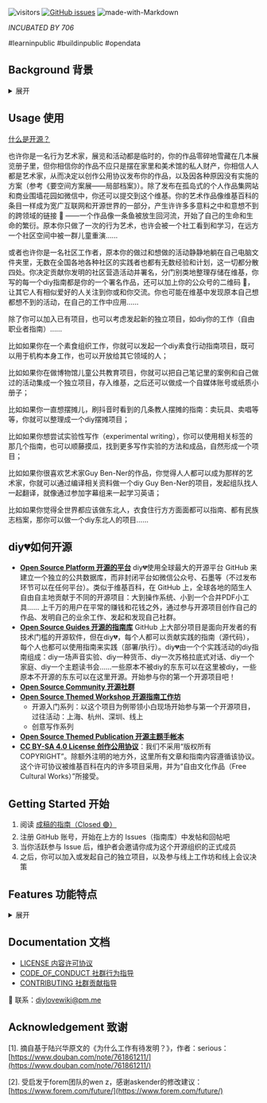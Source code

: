 ![visitors](https://visitor-badge.glitch.me/badge?page_id=diylove.wiki)  [![GitHub issues](https://badgen.net/github/issues/diylove/wiki/)](https://GitHub.com/diylove/wiki/issues/) ![made-with-Markdown](https://img.shields.io/badge/Made%20with-Markdown-1f425f.svg)

*INCUBATED BY 706*

#learninpublic #buildinpublic #opendata 

## Background 背景 

<details><summary>展开</summary>
    
"斯蒂格勒坚信，手上打磨什么工具，就会得到什么未来。未来是社会雕塑的结果，是我们的作品。这是人人真正的工作和作品 —— 发明工作，像艺术家那样做艺术品改造工作环境，进而改造社会。……阿伦特《人的条件》说：“现代人缺失的正是劳动的公共性。” 在公共性里，我才生产我自己，因而生产我要的社会。没得到这样劳动经验的人，是奴隶。" <sup>[1]</sup>
    
全球而言开源世界是活跃的，但是开源的初衷是为了每个人都普遍通过技术受益。开源世界依旧聚焦于让开发者受益，而不顾及全世界其它人是否能够受益。这是个问题。开发者知道，从安卓到服务器IT最底层常常都是开源软件，但是对于开发者之外的所有人、开发者之外的各种社区和社群，开源依旧距离遥远。开源地写底层软件是一项高尚的事业，但是这些东西没有直接连接到数据库、知识库、图书馆……<sup>[2]</sup>

结果是什么？所有人都用微信、抖音、滴滴、小红书等等，它们则都是黑箱作业的，我们的数据和内容、我们的生活隐私和思考表达，被权力和资本通过算法拥有、控制、变现——你的云盘上私人照片不知不觉被陌生人偷窥和分析、你写的一篇毫不敏感的豆瓣日记会莫名其妙地消失 **🗃️**、你在朋友圈发的文字你自己却不能下载存储 **🗃️**、你读到的公众号（除了服务号）文章被禁止使用对外超链接 🔗、你熬夜创作的成果发布出来为大资本无偿贡献优质内容 💰……比底层软件更直接地影响到每个人的生活的，在数据库层面。

理想的社会中，应有更多各种各样的数据库层面的开源项目，鼓励个人和社群拥有自己的数据和符合原初互联网精神的相互链接 🔗。

    
</details>


## Usage 使用

[什么是开源？](https://github.com/diylove/wiki/issues/27)

也许你是一名行为艺术家，展览和活动都是临时的，你的作品零碎地雪藏在几本展览册子里，但你相信你的作品不应只是摆在家里和美术馆的私人财产，你相信人人都是艺术家，从而决定以创作公用协议发布你的作品，以及因各种原因没有实施的方案（参考《要空间方案展——局部档案》）。除了发布在孤岛式的个人作品集网站和商业围墙花园如微信中，你还可以提交到这个维基。你的艺术作品像维基百科的条目一样成为宽广互联网和开源世界的一部分，产生许许多多意料之中和意想不到的跨领域的链接 🔗 ——一个作品像一条鱼被放生回河流，开始了自己的生命和生命的繁衍。原本你只做了一次的行为艺术，也许会被一个社工看到和学习，在远方一个社区空间中被一群儿童重演……

或者也许你是一名社区工作者，原本你的做过和想做的活动静静地躺在自己电脑文件夹里，无数在全国各地各种社区的实践者也都有无数经验和计划，这一切都分散四处。你决定贡献你发明的社区营造活动并署名，分门别类地整理存储在维基，你写的每一个diy指南都是你的一个署名作品，还可以加上你的公众号的二维码 🔗，让其它人有相似爱好的人关注到你或和你交流。你也可能在维基中发现原本自己想都想不到的活动，在自己的工作中应用……

除了你可以加入已有项目，也可以考虑发起新的独立项目，如diy你的工作（自由职业者指南）……

比如如果你在一个素食组织工作，你就可以发起一个diy素食行动指南项目，既可以用于机构本身工作，也可以开放给其它领域的人；

比如如果你在做博物馆儿童公共教育项目，你就可以把自己笔记里的案例和自己做过的活动集成一个独立项目，存入维基，之后还可以做成一个自媒体账号或纸质小册子；

比如如果你一直想摆摊儿，刷抖音时看到的几条教人摆摊的指南：卖玩具、卖唱等等，你就可以整理成一个diy摆摊项目；

比如如果你想尝试实验性写作（experimental writing），你可以使用相关标签的那几个指南，也可以顺藤摸瓜，找到更多写作实验的方法和成品，自然形成一个项目；

比如如果你很喜欢艺术家Guy Ben-Ner的作品，你觉得人人都可以成为那样的艺术家，你就可以通过编译相关资料做一个diy Guy Ben-Ner的项目，发起组队找人一起翻译，就像通过参加字幕组来一起学习英语；

比如如果你觉得全世界都应该做东北人，衣食住行方方面面都可以指南、都有民族志档案，那你可以做一个diy东北人的项目……


## diy💔如何开源

- [**Open Source Platform 开源的平台**](https://github.com/diylove/wiki/)
diy💔使用全球最大的开源平台 GitHub 来建立一个独立的公共数据库，而非封闭平台如微信公众号、石墨等（不过发布环节可以在任何平台）。类似于维基百科，在 GitHub 上，全球各地的陌生人自由自主地贡献于不同的开源项目：大到操作系统、小到一个合并PDF小工具…… 上千万的用户在平常的赚钱和花钱之外，通过参与开源项目创作自己的作品、发明自己的业余工作、发起和发现自己社群。
- [**Open Source Guides 开源的指南库**](https://github.com/diylove/wiki/issues/)
GitHub 上大部分项目是面向开发者的有技术门槛的开源软件，但在diy💔，每个人都可以贡献实践的指南（源代码），每个人也都可以使用指南来实践（部署/执行）。diy💔由一个个实践活动的diy指南组成：diy一场声音实验、diy一种货币、diy一次苏格拉底式对话、diy一个家庭、diy一个主题读书会……一些原本不被diy的东东可以在这里被diy，一些原本不开源的东东可以在这里开源。开始参与你的第一个开源项目吧！
- [**Open Source Community 开源社群**](https://github.com/diylove/wiki/issues/94)
- [**Open Source Themed Workshop 开源指南工作坊**](https://github.com/diylove/wiki/issues/74)
    - 开源入门系列：以这个项目为例带领小白现场开始参与第一个开源项目，过往活动：上海、杭州、深圳、线上
    - 创意写作系列
- [**Open Source Themed Publication 开源主题手帐本**](https://github.com/diylove/wiki/issues/88)
- [**CC BY-SA 4.0 License 创作公用协议**](https://github.com/diylove/wiki/blob/main/LICENSE.MD)：我们不采用“版权所有 COPYRIGHT”。除额外注明的地方外，这里所有文章和指南内容遵循该协议。这个许可协议被维基百科在内的许多项目采用，并为“自由文化作品（Free Cultural Works）”所接受。


## Getting Started 开始

1. 阅读 [成稿的指南（Closed 🟣）](https://github.com/diylove/wiki/issues?q=is%3Aissue+is%3Aclosed)
1. 注册 GitHub 账号，开始在上方的 Issues（指南库）中发帖和回帖吧
1. 当你活跃参与 Issue 后，维护者会邀请你成为这个开源组织的正式成员
1. 之后，你可以加入或发起自己的独立项目，以及参与线上工作坊和线上会议决策



## Features 功能特点

<details><summary>展开</summary>

### **🗃️ 档案**

**目标：** 不同于平均寿命只有几年、内部常有变化、内容频繁消失的各种国内大大小小互联网商业产品（还记得虾米吗？本月突然暂停公开分享功能的石墨？石墨会像“一起写”一样消失吗？微信公众号会变成人人网吗？），建立这个独立维基的目标是让我们自己的知识可以真正被我们自己拥有，被公共地拥有，从而更稳定长久地存在，比一个文档、一个APP产品、一个网站、一个机构、一个人更长久。

**目前的方案：**

1. 网络层面，数据存储在GitHub **🔗**，在全球多地的数据中心有多份副本。同时有另外两处独立非营利组织托管的定期手动存档：[Internet Archive](https://web.archive.org/web/*/https://github.com/diylove/wiki/issues/) **🔗** 和 [Software Heritage](https://archive.softwareheritage.org/browse/origin/?origin_url=https://github.com/diylove/wiki) **🔗**（加入了GitHub Archive Program，意味着几年后它会以五百年寿命的介质存储在北极……）。之后可能会考虑上区块链。
2. 本地层面，任何人都可以随时随地地
    - 下载整个维基
    - 持续同步整个维基最新版本到本地设备
    - 复制整个维基，创建属于自己的另一个维基，遵循许可协议即可自由修改和发布

### **🔗 内部链接**

1. 一个 Issue 是一个diy指南，不是一个名称或概念。
类似于WikiHow、《全球概览》里的diy指南。不同之处在于WikiHow和一般的指南主要由专家写的客观指南，比如如何清洁微波炉，但是这里是一个非客观、非专业、发散的的指南世界。
2. 一个 Issue 可以持续地编辑、生长、沉淀。
类似于维基百科和石墨文档，不同于微信公众号、朋友圈、推特等。
3. 一个 Issue 有多个 Label，大量使用标签形成网状体系，之间形成越来越多标签和链接。
类似于维基百科和数字花园，不是树状（如本地文件夹、一般网站、文档），不是时间轴（如微博、朋友圈、博客、博客、公众号）。
4. 语言：面向实践者、面向本领域之外的公众。
不是个人笔记，不是某学科和领域内部的理论论争。

### **🔗 外部链接**

通过大量的外部链接URL，帮助因中文互联网生态现状而相对孤立的、边缘的、不被看到的独立原创者的网站、自媒体账号、书籍、项目、机构获得更多跨领域的关注和交流。

参考Pinterest，把不同独立的小站点的图片引用并集结成合集（board），点击图片可以进入到原站点阅读全文。

</details>

## Documentation 文档
- [LICENSE 内容许可协议](https://github.com/diylove/wiki/blob/main/LICENSE.MD)
- [CODE_OF_CONDUCT 社群行为指导](https://github.com/diylove/wiki/blob/main/CODE_OF_CONDUCT.md)
- [CONTRIBUTING 社群贡献指导](https://github.com/diylove/wiki/blob/main/CONTRIBUTING.md)

📧 联系：diylovewiki@pm.me

## Acknowledgement 致谢 

[1]. 摘自基于陆兴华原文的《为什么工作有待发明？》，作者：serious：
[https://www.douban.com/note/761861211/](https://www.douban.com/note/761861211/)

[2]. 受启发于forem团队的wen z，感谢askender的修改建议：
[https://www.forem.com/future/](https://www.forem.com/future/)
